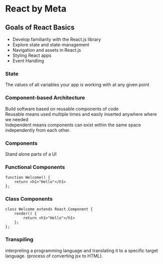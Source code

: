 # React by Meta

## Goals of React Basics
* Develop familiarity with the React.js library
* Explore state and state-management
* Navigation and assets in React.js
* Styling React apps
* Event Handling

### State
The values of all variables your app is working with at any given point

### Component-based Architecture
Build software based on reusable components of code <br>
Reusable means used multiple times and easily inserted anywhere where we needed <br>
Independent means components can exist within the same space independently from each other.

### Components
Stand alone parts of a UI

### Functional Components
```
function Welcome() {
    return <h1>"Hello"</h1>
};
```

### Class Components
```
class Welcome extends React.Component {
    render() {
        return <h1>"Hello"</h1>
    };
};
```

### Transpiling
interpreting a programming language and translating it to a specific target language. (process of converting jsx to HTML).
